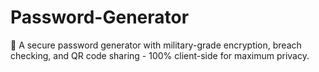 # Password-Generator
🔐 A secure password generator with military-grade encryption, breach checking, and QR code sharing - 100% client-side for maximum privacy.
